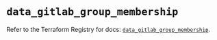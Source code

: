 # `data_gitlab_group_membership`

Refer to the Terraform Registry for docs: [`data_gitlab_group_membership`](https://registry.terraform.io/providers/gitlabhq/gitlab/17.11.0/docs/data-sources/group_membership).
